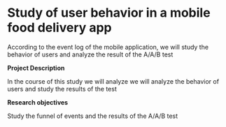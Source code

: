 # Study of user behavior in a mobile food delivery app

According to the event log of the mobile application, we will study the behavior of users and analyze the result of the A/A/B test

**Project Description**

In the course of this study we will analyze we will analyze the behavior of users and study the results of the test

**Research objectives**

Study the funnel of events and the results of the A/A/B test
